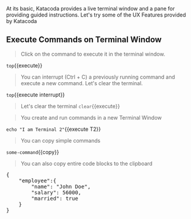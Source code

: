 At its basic, Katacoda provides a live terminal window and a pane for providing guided instructions. Let's try some of the UX Features provided by Katacoda  

## Execute Commands on Terminal Window  
> Click on the command to execute it in the terminal window.  

```top```{{execute}}

> You can interrupt (Ctrl + C) a previously running command and execute a new command. Let's clear  the terminal.  

```top```{{execute interrupt}}

> Let's clear the terminal
```clear```{{execute}}

> You create and run commands in a new Terminal Window  

`echo "I am Terminal 2"`{{execute T2}} 

> You can copy simple commands  

`some-command`{{copy}}

> You can also copy entire code blocks to the clipboard  
<pre class="file" data-target="clipboard">
{
    "employee":{
        "name": "John Doe",
        "salary": 56000,
        "married": true
    }
}
</pre>